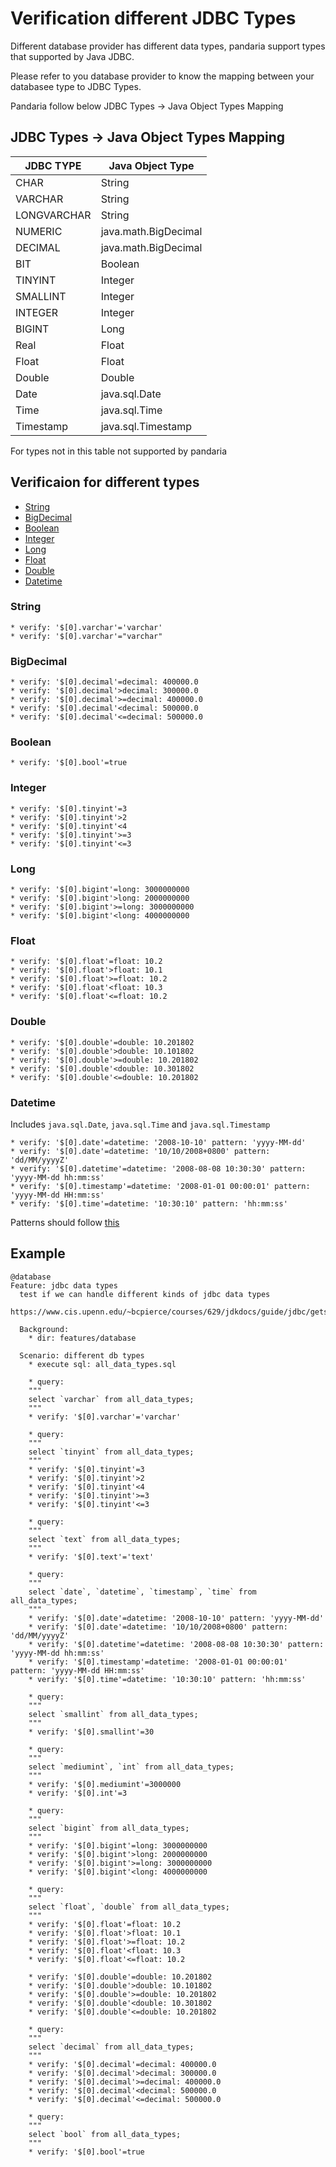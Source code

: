 Verification different JDBC Types
=================================

Different database provider has different data types, pandaria support types that supported by Java JDBC.

Please refer to you database provider to know the mapping between your databasee type to JDBC Types.

Pandaria follow below JDBC Types -> Java Object Types Mapping

JDBC Types -> Java Object Types Mapping
---------------------------------------

|JDBC TYPE|Java Object Type|
|---------|----------------|
|CHAR|String|
|VARCHAR|String|
|LONGVARCHAR|String|
|NUMERIC|java.math.BigDecimal|
|DECIMAL|java.math.BigDecimal|
|BIT|Boolean|
|TINYINT|Integer|
|SMALLINT|Integer|
|INTEGER|Integer|
|BIGINT|Long|
|Real|Float|
|Float|Float|
|Double|Double|
|Date|java.sql.Date|
|Time|java.sql.Time|
|Timestamp|java.sql.Timestamp|

For types not in this table not supported by pandaria


Verificaion for different types
-------------------------------

* [String](#string)
* [BigDecimal](#bigdecimal)
* [Boolean](#boolean)
* [Integer](#integer)
* [Long](#long)
* [Float](#float)
* [Double](#double)
* [Datetime](#datetime)

### String

```
* verify: '$[0].varchar'='varchar'
* verify: '$[0].varchar'="varchar"
```

### BigDecimal
```
* verify: '$[0].decimal'=decimal: 400000.0
* verify: '$[0].decimal'>decimal: 300000.0
* verify: '$[0].decimal'>=decimal: 400000.0
* verify: '$[0].decimal'<decimal: 500000.0
* verify: '$[0].decimal'<=decimal: 500000.0
```

### Boolean
```
* verify: '$[0].bool'=true
```

### Integer
```
* verify: '$[0].tinyint'=3
* verify: '$[0].tinyint'>2
* verify: '$[0].tinyint'<4
* verify: '$[0].tinyint'>=3
* verify: '$[0].tinyint'<=3
```

### Long
```
* verify: '$[0].bigint'=long: 3000000000
* verify: '$[0].bigint'>long: 2000000000
* verify: '$[0].bigint'>=long: 3000000000
* verify: '$[0].bigint'<long: 4000000000
```

### Float
```
* verify: '$[0].float'=float: 10.2
* verify: '$[0].float'>float: 10.1
* verify: '$[0].float'>=float: 10.2
* verify: '$[0].float'<float: 10.3
* verify: '$[0].float'<=float: 10.2
```

### Double
```
* verify: '$[0].double'=double: 10.201802
* verify: '$[0].double'>double: 10.101802
* verify: '$[0].double'>=double: 10.201802
* verify: '$[0].double'<double: 10.301802
* verify: '$[0].double'<=double: 10.201802
```

### Datetime
Includes `java.sql.Date`, `java.sql.Time` and `java.sql.Timestamp`

```
* verify: '$[0].date'=datetime: '2008-10-10' pattern: 'yyyy-MM-dd'
* verify: '$[0].date'=datetime: '10/10/2008+0800' pattern: 'dd/MM/yyyyZ'
* verify: '$[0].datetime'=datetime: '2008-08-08 10:30:30' pattern: 'yyyy-MM-dd hh:mm:ss'
* verify: '$[0].timestamp'=datetime: '2008-01-01 00:00:01' pattern: 'yyyy-MM-dd HH:mm:ss'
* verify: '$[0].time'=datetime: '10:30:10' pattern: 'hh:mm:ss'
```

Patterns should follow [this](https://docs.oracle.com/javase/8/docs/api/java/text/SimpleDateFormat.html)


Example
-------

```
@database
Feature: jdbc data types
  test if we can handle different kinds of jdbc data types
  https://www.cis.upenn.edu/~bcpierce/courses/629/jdkdocs/guide/jdbc/getstart/mapping.doc.html

  Background:
    * dir: features/database

  Scenario: different db types
    * execute sql: all_data_types.sql

    * query:
    """
    select `varchar` from all_data_types;
    """
    * verify: '$[0].varchar'='varchar'

    * query:
    """
    select `tinyint` from all_data_types;
    """
    * verify: '$[0].tinyint'=3
    * verify: '$[0].tinyint'>2
    * verify: '$[0].tinyint'<4
    * verify: '$[0].tinyint'>=3
    * verify: '$[0].tinyint'<=3

    * query:
    """
    select `text` from all_data_types;
    """
    * verify: '$[0].text'='text'

    * query:
    """
    select `date`, `datetime`, `timestamp`, `time` from all_data_types;
    """
    * verify: '$[0].date'=datetime: '2008-10-10' pattern: 'yyyy-MM-dd'
    * verify: '$[0].date'=datetime: '10/10/2008+0800' pattern: 'dd/MM/yyyyZ'
    * verify: '$[0].datetime'=datetime: '2008-08-08 10:30:30' pattern: 'yyyy-MM-dd hh:mm:ss'
    * verify: '$[0].timestamp'=datetime: '2008-01-01 00:00:01' pattern: 'yyyy-MM-dd HH:mm:ss'
    * verify: '$[0].time'=datetime: '10:30:10' pattern: 'hh:mm:ss'

    * query:
    """
    select `smallint` from all_data_types;
    """
    * verify: '$[0].smallint'=30

    * query:
    """
    select `mediumint`, `int` from all_data_types;
    """
    * verify: '$[0].mediumint'=3000000
    * verify: '$[0].int'=3

    * query:
    """
    select `bigint` from all_data_types;
    """
    * verify: '$[0].bigint'=long: 3000000000
    * verify: '$[0].bigint'>long: 2000000000
    * verify: '$[0].bigint'>=long: 3000000000
    * verify: '$[0].bigint'<long: 4000000000

    * query:
    """
    select `float`, `double` from all_data_types;
    """
    * verify: '$[0].float'=float: 10.2
    * verify: '$[0].float'>float: 10.1
    * verify: '$[0].float'>=float: 10.2
    * verify: '$[0].float'<float: 10.3
    * verify: '$[0].float'<=float: 10.2

    * verify: '$[0].double'=double: 10.201802
    * verify: '$[0].double'>double: 10.101802
    * verify: '$[0].double'>=double: 10.201802
    * verify: '$[0].double'<double: 10.301802
    * verify: '$[0].double'<=double: 10.201802

    * query:
    """
    select `decimal` from all_data_types;
    """
    * verify: '$[0].decimal'=decimal: 400000.0
    * verify: '$[0].decimal'>decimal: 300000.0
    * verify: '$[0].decimal'>=decimal: 400000.0
    * verify: '$[0].decimal'<decimal: 500000.0
    * verify: '$[0].decimal'<=decimal: 500000.0

    * query:
    """
    select `bool` from all_data_types;
    """
    * verify: '$[0].bool'=true
```
